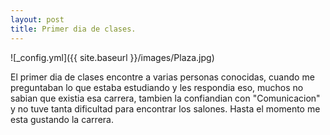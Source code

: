```yaml
---
layout: post
title: Primer dia de clases.
---
```


![_config.yml]({{ site.baseurl }}/images/Plaza.jpg)

El primer dia de clases encontre a varias personas conocidas, cuando me preguntaban lo que estaba estudiando y les respondia eso, muchos no sabian que existia esa carrera, tambien la confiandian con "Comunicacion" y no tuve tanta dificultad para encontrar los salones.
Hasta el momento me esta gustando la carrera.
